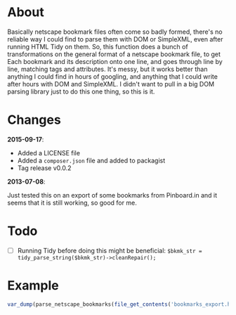 # About

Basically netscape bookmark files often come so badly formed, there's
no reliable way I could find to parse them with DOM or SimpleXML,
even after running HTML Tidy on them. So, this function does a bunch of
transformations on the general format of a netscape bookmark file, to get
Each bookmark and its description onto one line, and goes through line by
line, matching tags and attributes. It's messy, but it works better than
anything I could find in hours of googling, and anything that I could
write after hours with DOM and SimpleXML. I didn't want to pull in a big
DOM parsing library just to do this one thing, so this is it.

# Changes

**2015-09-17**:

- Added a LICENSE file
- Added a `composer.json` file and added to packagist
- Tag release v0.0.2

**2013-07-08**:

Just tested this on an export of some bookmarks from Pinboard.in
and it seems that it is still working, so good for me.

# Todo

- [ ] Running Tidy before doing this might be beneficial: `$bkmk_str = tidy_parse_string($bkmk_str)->cleanRepair();`

# Example

```php
var_dump(parse_netscape_bookmarks(file_get_contents('bookmarks_export.htm')));
```
